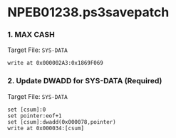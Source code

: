 # NPEB01238.ps3savepatch

### 1. MAX CASH

Target File: `SYS-DATA`

```
write at 0x000002A3:0x1869F069
```

### 2. Update DWADD for SYS-DATA (Required)

Target File: `SYS-DATA`

```
set [csum]:0
set pointer:eof+1
set [csum]:dwadd(0x000078,pointer)
write at 0x000034:[csum]
```

